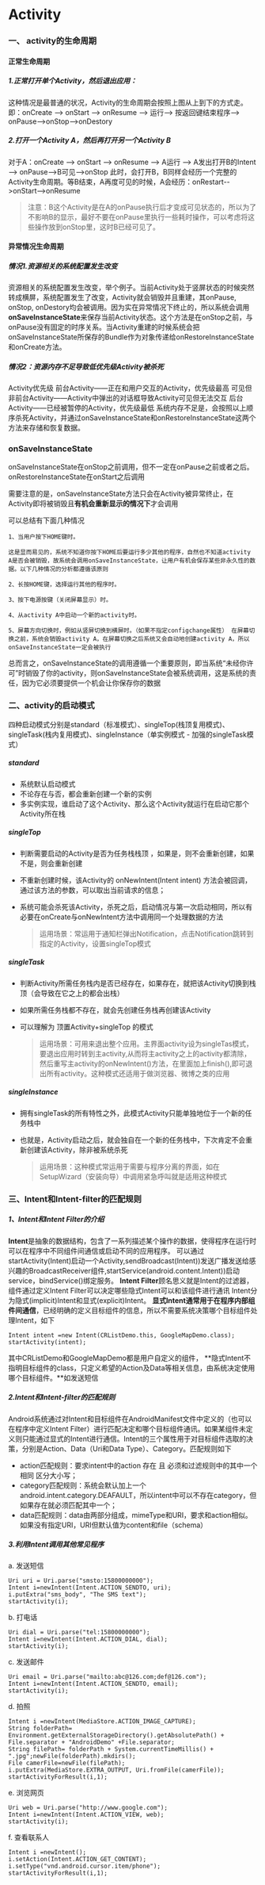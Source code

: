 # Activity

### 一、 activity的生命周期

#### 正常生命周期

##### 1.正常打开单个Activity，然后退出应用：

这种情况是最普通的状况，Activity的生命周期会按照上图从上到下的方式走。即：onCreate --> onStart --> onResume --> 运行--> 按返回键结束程序--> onPause-->onStop-->onDestory

##### 2.打开一个Activity A，然后再打开另一个Activity B

对于A：onCreate --> onStart --> onResume --> A运行 --> A发出打开B的Intent --> onPause-->B可见-->onStop
此时，会打开B，B同样会经历一个完整的Activity生命周期。等B结束，A再度可见的时候，A会经历：onRestart-->onStart-->onResume

> 注意：B这个Activity是在A的onPause执行后才变成可见状态的，所以为了不影响B的显示，最好不要在onPause里执行一些耗时操作，可以考虑将这些操作放到onStop里，这时B已经可见了。

#### 异常情况生命周期

##### 情况1.资源相关的系统配置发生改变

资源相关的系统配置发生改变，举个例子。当前Activity处于竖屏状态的时候突然转成横屏，系统配置发生了改变，Activity就会销毁并且重建，其onPause, onStop, onDestory均会被调用。因为实在异常情况下终止的，所以系统会调用**onSaveInstanceState**来保存当前Activity状态。这个方法是在onStop之前，与onPause没有固定的时序关系。当Activity重建的时候系统会把onSaveInstanceState所保存的Bundle作为对象传递给onRestoreInstanceState和onCreate方法。

##### 情况2：资源内存不足导致低优先级Activity被杀死

Activity优先级
前台Activity——正在和用户交互的Activity，优先级最高
可见但非前台Activity——Activity中弹出的对话框导致Activity可见但无法交互
后台Activity——已经被暂停的Activity，优先级最低
系统内存不足是，会按照以上顺序杀死Activity，并通过onSaveInstanceState和onRestoreInstanceState这两个方法来存储和恢复数据。



### onSaveInstanceState

  onSaveInstanceState在onStop之前调用，但不一定在onPause之前或者之后。onRestoreInstanceState在onStart之后调用

 需要注意的是，onSaveInstanceState方法只会在Activity被异常终止，在Activity即将被销毁且**有机会重新显示的情况下**才会调用

可以总结有下面几种情况

```
1、当用户按下HOME键时。

这是显而易见的，系统不知道你按下HOME后要运行多少其他的程序，自然也不知道activity A是否会被销毁，故系统会调用onSaveInstanceState，让用户有机会保存某些非永久性的数据。以下几种情况的分析都遵循该原则

2、长按HOME键，选择运行其他的程序时。

3、按下电源按键（关闭屏幕显示）时。

4、从activity A中启动一个新的activity时。

5、屏幕方向切换时，例如从竖屏切换到横屏时。（如果不指定configchange属性） 在屏幕切换之前，系统会销毁activity A，在屏幕切换之后系统又会自动地创建activity A，所以onSaveInstanceState一定会被执行
```

 总而言之，onSaveInstanceState的调用遵循一个重要原则，即当系统“未经你许可”时销毁了你的activity，则onSaveInstanceState会被系统调用，这是系统的责任，因为它必须要提供一个机会让你保存你的数据

### 二、activity的启动模式

四种启动模式分别是standard（标准模式）、singleTop(栈顶复用模式)、singleTask(栈内复用模式)、singleInstance（单实例模式 - 加强的singleTask模式）

##### standard

- 系统默认启动模式
- 不论存在与否，都会重新创建一个新的实例
- 多实例实现，谁启动了这个Activity、那么这个Activity就运行在启动它那个Activity所在栈

##### singleTop

- 判断需要启动的Activity是否为任务栈栈顶 ，如果是，则不会重新创建，如果不是，则会重新创建

- 不重新创建时候，该Activity的 onNewIntent(Intent intent) 方法会被回调，通过该方法的参数，可以取出当前请求的信息；

- 系统可能会杀死该Activity，杀死之后，启动情况与第一次启动相同，所以有必要在onCreate与onNewIntent方法中调用同一个处理数据的方法

  > 运用场景：常运用于通知栏弹出Notification，点击Notification跳转到指定的Activity，设置singleTop模式

##### singleTask

- 判断Activity所需任务栈内是否已经存在，如果存在，就把该Activity切换到栈顶（会导致在它之上的都会出栈）

- 如果所需任务栈都不存在，就会先创建任务栈再创建该Activity

- 可以理解为 顶置Activity+singleTop 的模式

  > 运用场景：可用来退出整个应用。主界面activity设为singleTas模式，要退出应用时转到主activity,从而将主activity之上的activity都清除，然后重写主activity的onNewIntent()方法，在里面加上finish(),即可退出所有activity。这种模式还适用于做浏览器、微博之类的应用

##### singleInstance

- 拥有singleTask的所有特性之外，此模式Activity只能单独地位于一个新的任务栈中

- 也就是，Activity启动之后，就会独自在一个新的任务栈中，下次肯定不会重新创建该Activity，除非被系统杀死

  > 运用场景：这种模式常运用于需要与程序分离的界面，如在SetupWizard（安装向导）中调用紧急呼叫就是适用这种模式

### 三、Intent和Intent-filter的匹配规则

##### 1、Intent和Intent Filter的介绍

**Intent**是抽象的数据结构，包含了一系列描述某个操作的数据，使得程序在运行时可以在程序中不同组件间通信或启动不同的应用程序。
可以通过startActivity(Intent)启动一个Activity,sendBroadcast(Intent))发送广播发送给感兴趣的BroadcastReceiver组件,startService(android.content.Intent))启动service，bindService()绑定服务。
**Intent Filter**顾名思义就是Intent的过滤器，组件通过定义Intent Filter可以决定哪些隐式Intent可以和该组件进行通讯
Intent分为隐式(implicit)Intent和显式(explicit)Intent。
**显式Intent通常用于在程序内部组件间通信**，已经明确的定义目标组件的信息，所以不需要系统决策哪个目标组件处理Intent，如下

```
Intent intent =new Intent(CRListDemo.this, GoogleMapDemo.class);
startActivity(intent);
```

其中CRListDemo和GoogleMapDemo都是用户自定义的组件，
**隐式Intent不指明目标组件的class，只定义希望的Action及Data等相关信息，由系统决定使用哪个目标组件。**如发送短信

##### 2.Intent和Intent-filter的匹配规则

Android系统通过对Intent和目标组件在AndroidManifest文件中定义的（也可以在程序中定义Intent Filter）进行匹配决定和哪个目标组件通讯。如果某组件未定义则只能通过显式的Intent进行通信。Intent的三个属性用于对目标组件选取的决策，分别是Action、Data（Uri和Data Type）、Category。匹配规则如下

- action匹配规则：要求intent中的action 存在 且 必须和过滤规则中的其中一个相同 区分大小写；
- category匹配规则：系统会默认加上一个android.intent.category.DEAFAULT，所以intent中可以不存在category，但如果存在就必须匹配其中一个；
- data匹配规则：data由两部分组成，mimeType和URI，要求和action相似。如果没有指定URI，URI但默认值为content和file（schema）

##### 3.利用Intent调用其他常见程序

a. 发送短信

```
Uri uri = Uri.parse("smsto:15800000000");
Intent i=newIntent(Intent.ACTION_SENDTO, uri);
i.putExtra("sms_body", "The SMS text");
startActivity(i);
```

b. 打电话

```
Uri dial = Uri.parse("tel:15800000000");
Intent i=newIntent(Intent.ACTION_DIAL, dial);
startActivity(i);
```

c. 发送邮件

```
Uri email = Uri.parse("mailto:abc@126.com;def@126.com");
Intent i=newIntent(Intent.ACTION_SENDTO, email);
startActivity(i);
```

d. 拍照

```
Intent i =newIntent(MediaStore.ACTION_IMAGE_CAPTURE);
String folderPath= Environment.getExternalStorageDirectory().getAbsolutePath() + File.separator + "AndroidDemo" +File.separator;
String filePath= folderPath + System.currentTimeMillis() + ".jpg";newFile(folderPath).mkdirs();
File camerFile=newFile(filePath);
i.putExtra(MediaStore.EXTRA_OUTPUT, Uri.fromFile(camerFile));
startActivityForResult(i,1);
```

e. 浏览网页

```
Uri web = Uri.parse("http://www.google.com");
Intent i=newIntent(Intent.ACTION_VIEW, web);
startActivity(i);
```

f. 查看联系人

```
Intent i =newIntent();
i.setAction(Intent.ACTION_GET_CONTENT);
i.setType("vnd.android.cursor.item/phone");
startActivityForResult(i,1);
```


